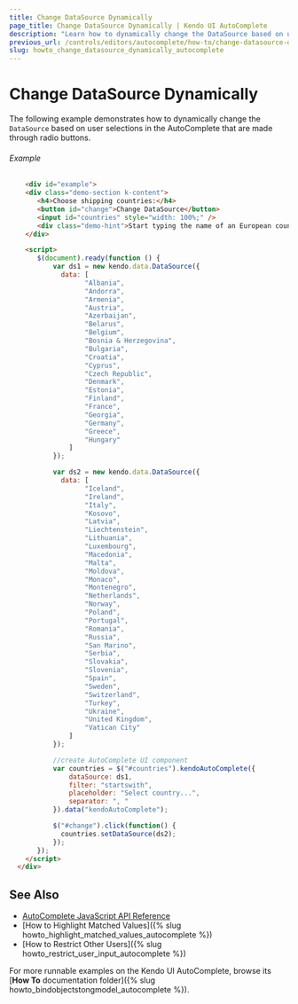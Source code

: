 ```yaml
---
title: Change DataSource Dynamically
page_title: Change DataSource Dynamically | Kendo UI AutoComplete
description: "Learn how to dynamically change the DataSource based on user selections that are made through radio buttons in a Kendo UI AutoComplete widget."
previous_url: /controls/editors/autocomplete/how-to/change-datasource-dynamically
slug: howto_change_datasource_dynamically_autocomplete
---
```


# Change DataSource Dynamically

The following example demonstrates how to dynamically change the `DataSource` based on user selections in the AutoComplete that are made through radio buttons.

###### Example

```html
    <div id="example">
    <div class="demo-section k-content">
       <h4>Choose shipping countries:</h4>
       <button id="change">Change DataSource</button>
       <input id="countries" style="width: 100%;" />
       <div class="demo-hint">Start typing the name of an European country</div>
    </div>

    <script>
       $(document).ready(function () {
           var ds1 = new kendo.data.DataSource({
             data: [
                   "Albania",
                   "Andorra",
                   "Armenia",
                   "Austria",
                   "Azerbaijan",
                   "Belarus",
                   "Belgium",
                   "Bosnia & Herzegovina",
                   "Bulgaria",
                   "Croatia",
                   "Cyprus",
                   "Czech Republic",
                   "Denmark",
                   "Estonia",
                   "Finland",
                   "France",
                   "Georgia",
                   "Germany",
                   "Greece",
                   "Hungary"
               ]
           });

           var ds2 = new kendo.data.DataSource({
             data: [
                   "Iceland",
                   "Ireland",
                   "Italy",
                   "Kosovo",
                   "Latvia",
                   "Liechtenstein",
                   "Lithuania",
                   "Luxembourg",
                   "Macedonia",
                   "Malta",
                   "Moldova",
                   "Monaco",
                   "Montenegro",
                   "Netherlands",
                   "Norway",
                   "Poland",
                   "Portugal",
                   "Romania",
                   "Russia",
                   "San Marino",
                   "Serbia",
                   "Slovakia",
                   "Slovenia",
                   "Spain",
                   "Sweden",
                   "Switzerland",
                   "Turkey",
                   "Ukraine",
                   "United Kingdom",
                   "Vatican City"
               ]
           });

           //create AutoComplete UI component
           var countries = $("#countries").kendoAutoComplete({
               dataSource: ds1,
               filter: "startswith",
               placeholder: "Select country...",
               separator: ", "
           }).data("kendoAutoComplete");

           $("#change").click(function() {
             countries.setDataSource(ds2);
           });
       });
    </script>
  </div>
```

## See Also

* [AutoComplete JavaScript API Reference](/api/javascript/ui/autocomplete)
* [How to Highlight Matched Values]({% slug howto_highlight_matched_values_autocomplete %})
* [How to Restrict Other Users]({% slug howto_restrict_user_input_autocomplete %})

For more runnable examples on the Kendo UI AutoComplete, browse its [**How To** documentation folder]({% slug howto_bindobjectstongmodel_autocomplete %}).
